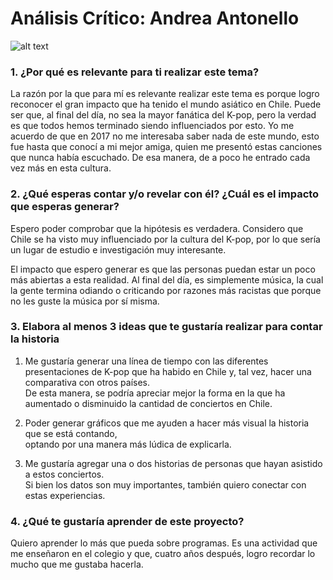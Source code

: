 # Análisis Crítico: Andrea Antonello  
![alt text][def]

### 1. ¿Por qué es relevante para ti realizar este tema?  

La razón por la que para mí es relevante realizar este tema es porque logro reconocer el gran impacto que ha tenido el mundo asiático en Chile. Puede ser que, al final del día, no sea la mayor fanática del K-pop, pero la verdad es que todos hemos terminado siendo influenciados por esto. Yo me acuerdo de que en 2017 no me interesaba saber nada de este mundo, esto fue hasta que conocí a mi mejor amiga, quien me presentó estas canciones que nunca había escuchado. De esa manera, de a poco he entrado cada vez más en esta cultura.  

### 2. ¿Qué esperas contar y/o revelar con él? ¿Cuál es el impacto que esperas generar?  

Espero poder comprobar que la hipótesis es verdadera. Considero que Chile se ha visto muy influenciado por la cultura del K-pop, por lo que sería un lugar de estudio e investigación muy interesante.  

El impacto que espero generar es que las personas puedan estar un poco más abiertas a esta realidad. Al final del día, es simplemente música, la cual la gente termina odiando o criticando por razones más racistas que porque no les guste la música por sí misma.  

### 3. Elabora al menos 3 ideas que te gustaría realizar para contar la historia  

   1. Me gustaría generar una línea de tiempo con las diferentes presentaciones de K-pop que ha habido en Chile y, tal vez, hacer una comparativa con otros países.  
      De esta manera, se podría apreciar mejor la forma en la que ha aumentado o disminuido la cantidad de conciertos en Chile.  

   2. Poder generar gráficos que me ayuden a hacer más visual la historia que se está contando,  
      optando por una manera más lúdica de explicarla.  

   3. Me gustaría agregar una o dos historias de personas que hayan asistido a estos conciertos.  
      Si bien los datos son muy importantes, también quiero conectar con estas experiencias.  

### 4. ¿Qué te gustaría aprender de este proyecto?  

Quiero aprender lo más que pueda sobre programas. Es una actividad que me enseñaron en el colegio y que, cuatro años después, logro recordar lo mucho que me gustaba hacerla.  


[def]: entrega%2001/kpop_andrea.png